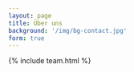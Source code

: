 ```yaml
---
layout: page
title: Über uns
background: '/img/bg-contact.jpg'
form: true
---
```



{% include team.html %}
